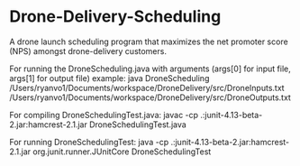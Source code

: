 # Drone-Delivery-Scheduling

A drone launch scheduling program that maximizes the net promoter score (NPS) amongst drone-delivery customers.

For running the DroneScheduling.java with arguments (args[0] for input file, args[1] for output file) example:
java DroneScheduling /Users/ryanvo1/Documents/workspace/DroneDelivery/src/DroneInputs.txt /Users/ryanvo1/Documents/workspace/DroneDelivery/src/DroneOutputs.txt

For compiling DroneSchedulingTest.java: 
javac -cp .:junit-4.13-beta-2.jar:hamcrest-2.1.jar DroneSchedulingTest.java

For running DroneSchedulingTest:
java -cp .:junit-4.13-beta-2.jar:hamcrest-2.1.jar org.junit.runner.JUnitCore DroneSchedulingTest

